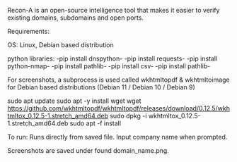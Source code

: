 Recon-A is an open-source intelligence tool that makes it easier to verify existing domains, subdomains and open ports.

Requirements:

OS: Linux, Debian based distribution

python libraries:
  -pip install dnspython-
  -pip install requests-
  -pip install python-nmap-
  -pip install pathlib-
  -pip install csv-
  -pip install pathlib-

For screenshots, a subprocess is used called wkhtmltopdf & wkhtmltoimage for Debian based distributions (Debian 11 / Debian 10 / Debian 9)

  sudo apt update
  sudo apt -y install wget
  wget     https://github.com/wkhtmltopdf/wkhtmltopdf/releases/download/0.12.5/wkhtmltox_0.12.5-1.stretch_amd64.deb
  sudo dpkg -i wkhtmltox_0.12.5-1.stretch_amd64.deb
  sudo apt -f install
  
To run: Runs directly from saved file. Input company name when prompted. 
  
Screenshots are saved under found domain_name.png. 
